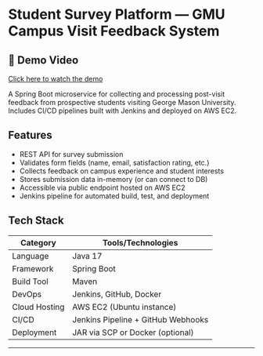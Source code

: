 # Student Survey Platform — GMU Campus Visit Feedback System

## 🎥 Demo Video

[Click here to watch the demo](https://drive.google.com/file/d/1QFzyWA0aKvHS_-tgzTckFyOZXurJZfCS/view?usp=sharing)

A Spring Boot microservice for collecting and processing post-visit feedback from prospective students visiting George Mason University.  
Includes CI/CD pipelines built with Jenkins and deployed on AWS EC2.


## Features
- REST API for survey submission
- Validates form fields (name, email, satisfaction rating, etc.)
- Collects feedback on campus experience and student interests
- Stores submission data in-memory (or can connect to DB)
- Accessible via public endpoint hosted on AWS EC2
- Jenkins pipeline for automated build, test, and deployment

## Tech Stack
| Category      | Tools/Technologies            |
|---------------|-------------------------------|
| Language      | Java 17                       |
| Framework     | Spring Boot                   |
| Build Tool    | Maven                         |
| DevOps        | Jenkins, GitHub, Docker       |
| Cloud Hosting | AWS EC2 (Ubuntu instance)     |
| CI/CD         | Jenkins Pipeline + GitHub Webhooks |
| Deployment    | JAR via SCP or Docker (optional) |

---
